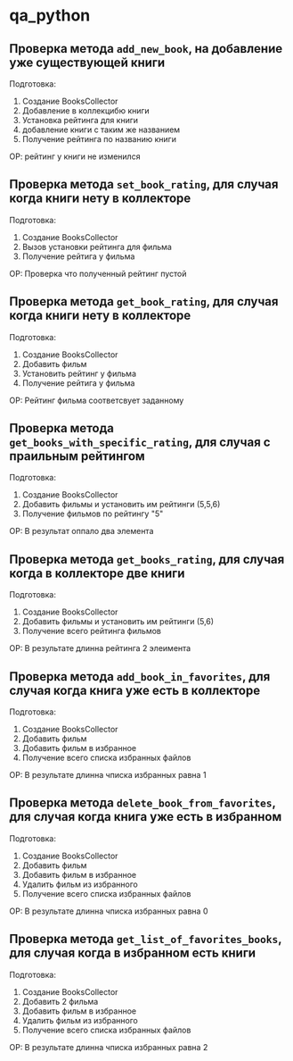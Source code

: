 # qa_python

## Проверка метода `add_new_book`, на добавление уже существующей книги
Подготовка:
1. Создание BooksCollector
2. Добавление в коллекцибю книги
3. Установка рейтинга для книги
4. добавление книги с таким же названием
5. Получение рейтинга по названию книги

ОР: рейтинг у книги не изменился

##  Проверка метода `set_book_rating`, для случая когда книги нету в коллекторе
Подготовка:
1. Создание BooksCollector
2. Вызов установки рейтинга для фильма
3. Получение рейтига у фильма

ОР: Проверка что полученный рейтинг пустой

##  Проверка метода `get_book_rating`, для случая когда книги нету в коллекторе
Подготовка:
1. Создание BooksCollector
2. Добавить фильм
3. Установить рейтинг у фильма
4. Получение рейтига у фильма

ОР: Рейтинг фильма соответсвует заданному

##  Проверка метода `get_books_with_specific_rating`, для случая с праильным рейтингом
Подготовка:
1. Создание BooksCollector
2. Добавить фильмы и установить им рейтинги (5,5,6)
4. Получение фильмов по рейтингу "5"

ОР: В результат оппало два элемента

##  Проверка метода `get_books_rating`, для случая когда в коллекторе две книги
Подготовка:
1. Создание BooksCollector
2. Добавить фильмы и установить им рейтинги (5,6)
4. Получение всего рейтинга фильмов

ОР: В результате длинна рейтинга 2 элеимента

##  Проверка метода `add_book_in_favorites`, для случая когда книга уже есть в коллекторе
Подготовка:
1. Создание BooksCollector
2. Добавить фильм
3. Добавить фильм в избранное
4. Получение всего списка избранных файлов

ОР: В результате длинна чписка избранных равна 1


##  Проверка метода `delete_book_from_favorites`, для случая когда книга уже есть в избранном
Подготовка:
1. Создание BooksCollector
2. Добавить фильм
3. Добавить фильм в избранное
4. Удалить фильм из избранного
5. Получение всего списка избранных файлов

ОР: В результате длинна чписка избранных равна 0

##  Проверка метода `get_list_of_favorites_books`, для случая когда в избранном есть книги
Подготовка:
1. Создание BooksCollector
2. Добавить 2 фильма
3. Добавить фильм в избранное
4. Удалить фильм из избранного
5. Получение всего списка избранных файлов

ОР: В результате длинна чписка избранных равна 2
